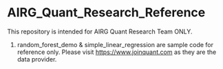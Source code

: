 # AIRG_Quant_Research_Reference
This repository is intended for AIRG Quant Research Team ONLY.

1. random_forest_demo & simple_linear_regression are sample code for reference only. Please visit https://www.joinquant.com as they are the data provider.